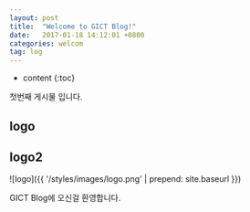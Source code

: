 ```yaml
---
layout: post
title:  "Welcome to GICT Blog!"
date:   2017-01-18 14:12:01 +0800
categories: welcom
tag: log
---
```


* content
{:toc}


첫번째 게시물 입니다.


logo
------------------------

logo2
------------------------

![logo]({{ '/styles/images/logo.png' | prepend: site.baseurl  }})


GICT Blog에 오신걸 환영합니다.